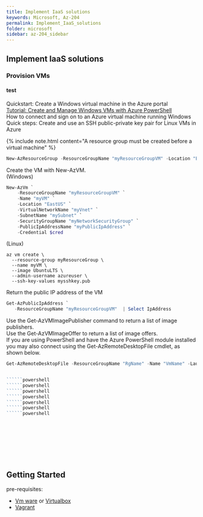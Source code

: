 ```yaml
---
title: Implement IaaS solutions
keywords: Microsoft, Az-204
permalink: Implement_IaaS_solutions
folder: microsoft
sidebar: az-204_sidebar
---
```

## Implement IaaS solutions
### **Provision VMs**
#### test
Quickstart: Create a Windows virtual machine in the Azure portal  
[Tutorial: Create and Manage Windows VMs with Azure PowerShell](https://docs.microsoft.com/en-us/azure/virtual-machines/windows/tutorial-manage-vm?WT.mc_id=thomasmaurer-blog-thmaure)    
How to connect and sign on to an Azure virtual machine running Windows  
Quick steps: Create and use an SSH public-private key pair for Linux VMs in Azure          


{% include note.html content="A resource group must be created before a virtual machine" %}

```powershell
New-AzResourceGroup -ResourceGroupName "myResourceGroupVM" -Location "EastUS"
```

Create the VM with New-AzVM.    
(Windows)
```powershell
New-AzVm `
    -ResourceGroupName "myResourceGroupVM" `
    -Name "myVM" `
    -Location "EastUS" `
    -VirtualNetworkName "myVnet" `
    -SubnetName "mySubnet" `
    -SecurityGroupName "myNetworkSecurityGroup" `
    -PublicIpAddressName "myPublicIpAddress" `
    -Credential $cred
```
(Linux)
```shell
az vm create \
  --resource-group myResourceGroup \
  --name myVM \
  --image UbuntuLTS \
  --admin-username azureuser \
  --ssh-key-values mysshkey.pub
```

Return the public IP address of the VM
```powershell
Get-AzPublicIpAddress `
   -ResourceGroupName "myResourceGroupVM"  | Select IpAddress
```
    
Use the Get-AzVMImagePublisher command to return a list of image publishers.    
Use the Get-AzVMImageOffer to return a list of image offers.   
If you are using PowerShell and have the Azure PowerShell module installed you may also connect using the Get-AzRemoteDesktopFile cmdlet, as shown below.  
```powershell
Get-AzRemoteDesktopFile -ResourceGroupName "RgName" -Name "VmName" -Launch
```


```powershell
```
```powershell
``````powershell
``````powershell
``````powershell
``````powershell
``````powershell
``````powershell
``````powershell
```
```powershell
```
```powershell
```
```powershell
```
```powershell
```
```powershell
```
```powershell
```
```powershell
```
```powershell
```
## Getting Started

 pre-requisites:
 - [Vm ware](https://www.vmware.com/) or [Virtualbox](https://www.virtualbox.org/) 
 - [Vagrant](https://www.vagrantup.com/docs/installation/)
